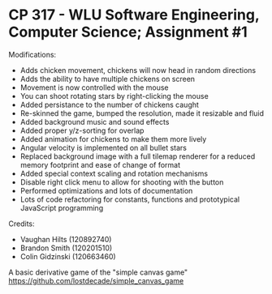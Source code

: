 CP 317 - WLU Software Engineering, Computer Science; Assignment #1
========

Modifications:

* Adds chicken movement, chickens will now head in random directions
* Adds the ability to have multiple chickens on screen
* Movement is now controlled with the mouse
* You can shoot rotating stars by right-clicking the mouse
* Added persistance to the number of chickens caught
* Re-skinned the game, bumped the resolution, made it resizable and fluid
* Added background music and sound effects
* Added proper y/z-sorting for overlap
* Added animation for chickens to make them more lively
* Angular velocity is implemented on all bullet stars
* Replaced background image with a full tilemap renderer for a reduced memory footprint and ease of change of format
* Added special context scaling and rotation mechanisms
* Disable right click menu to allow for shooting with the button
* Performed optimizations and lots of documentation
* Lots of code refactoring for constants, functions and prototypical JavaScript programming

Credits:

* Vaughan Hilts (120892740)
* Brandon Smith (120201510)
* Colin Gidzinski (120663460)

A basic derivative game of the "simple canvas game" https://github.com/lostdecade/simple_canvas_game
